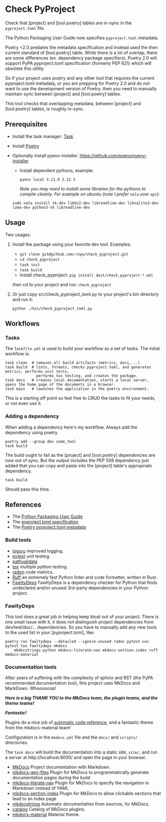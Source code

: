 # Check PyProject

Check that [project] and [tool.poetry] tables are in-sync in the `pyproject.toml` file.

The Python Packaging User Guide now specifies `pyproject.toml` metadata.

Poetry <2.0 predates the metadata specification and instead used the then current standard of
[tool.poetry] table.  While there is a lot of overlap, there are some differences (ex. dependency package specifiers).
Poetry 2.0 will support PyPA pyproject.toml specification (formerly PEP 621) which will obsolete
this utility.

So if your project uses poetry and any other tool that requires the current pyproject.toml metadata, or you
are prepping for Poetry 2.0 and do not want to use the development version of Poetry.
then you need to manually maintain sync between [project] and [tool.poetry] tables.

This tool checks that overlapping metadata, between [project] and [tool.poetry] tables, is roughly in-sync.

## Prerequisites

* Install the task manager: [Task](https://taskfile.dev/)
* Install [Poetry](https://python-poetry.org/)
* Optionally install pyenv-installer.  https://github.com/pyenv/pyenv-installer
  * Install dependent pythons, example:
  
    `pyenv local 3.11.9 3.12.3`

    *Note you may need to install some libraries for the pythons to compile cleanly.* 
    *For example on ubuntu (note I prefer `nala` over `apt`):*

  `sudo nala install tk-dev libbz2-dev libreadline-dev libsqlite3-dev lzma-dev python3-tk libreadline-dev`

## Usage

Two usages:

1. Install the package using your favorite dev tool.  Examples:
   
   - `git clone git@github.com:royw/check_pyproject.git`
   - `cd check_pyproject`
   - `task init`
   - `task build`
   - Install check_pyproject:  `pip install dest/check_pyproject-*.whl`
   
    then cd to your project and run: `check_pyproject`

2. Or just copy src/check_pyproject_toml.py to your project's bin directory and run it:

    `python ./bin/check_pyproject_toml.py`

## Workflows

### Tasks

The `Taskfile.yml` is used to build your workflow as a set of tasks.  The initial workflow is:

    task clean  # removes all build artifacts (metrics, docs,...)
    task build  # lints, formats, checks pyproject.toml, and generates metrics, performs unit tests, 
                  performs tox testing, and creates the package.
    task docs   # creates local documentation, starts a local server, opens the home page of the documents in a browser.
    task main   # launches the application in the poetry environment.

This is a starting off point so feel free to CRUD the tasks to fit your needs, or not even use it.

### Adding a dependency

When adding a dependency here's my workflow.  Always add the dependency using poetry.

    poetry add --group dev some_tool
    task build

The build ought to fail as the [project] and [tool.poetry] dependencies are now out of sync.  But the
output includes the PEP 508 dependency just added that you can copy and paste into the [project] table's
appropriate dependency.

    task build

Should pass this time.

## References

- The [Python Packaging User Guide](https://packaging.python.org/en/latest)
- The [pyproject.toml specification](https://pypi.python.org/pypi/pyproject.toml)
- The [Poetry pyproject.toml metadata](https://python-poetry.org/docs/pyproject)

### Build tools
- [loguru](https://loguru.readthedocs.io) improved logging.
- [pytest](https://docs.pytest.org) unit testing.
- [pathvalidate](https://pathvalidate.readthedocs.io)
- [tox](https://tox.wiki) multiple python testing. 
- [radon](https://radon.readthedocs.io) code metrics.
- [Ruff](https://docs.astral.sh/ruff/) an extremely fast Python linter and code formatter, written in Rust.
- [FawltyDeps](https://github.com/tweag/FawltyDeps) FawltyDeps is a dependency checker for Python that finds 
  undeclared and/or unused 3rd-party dependencies in your Python project.

### FawltyDeps
This tool does a great job in helping keep bloat out of your project.  There is one small issue with it,
it does not distinguish project dependencies from dev/test/doc/... dependencies.  So you have to manually
add any new tools to the used list in your [pyproject.toml], like:

    poetry run fawltydeps --detailed --ignore-unused radon pytest-cov pytest tox fawltydeps mkdocs 
        mkdocstrings-python mkdocs-literate-nav mkdocs-section-index ruff mkdocs-material

### Documentation tools 
After years of suffering with the complexity of sphinx and RST (the PyPA recommended documentation tool), 
this project uses MkDocs and MarkDown.  Whoooooop!  
 
***Here is a big THANK YOU to the MkDocs team, the plugin teams, and the theme teams!***
 
***Fantastic!***
 
Plugins do a nice job of 
[automatic code reference](https://mkdocstrings.github.io/recipes/#automatic-code-reference-pages), 
and a fantastic theme from the mkdocs-material team!

Configuration is in the `mkdocs.yml` file and the `docs/` and `scripts/` directories.

The `task docs` will build the documentation into a static site, `site/`, and run a server at http://localhost:8000/
and open the page in your browser.
 
- [MkDocs](https://www.mkdocs.org/) Project documentation with Markdown.
- [mkdocs-gen-files](https://github.com/oprypin/mkdocs-gen-files) Plugin for MkDocs to programmatically generate documentation pages during the build
- [mkdocs-literate-nav](https://github.com/oprypin/mkdocs-literate-nav) Plugin for MkDocs to specify the navigation in Markdown instead of YAML
- [mkdocs-section-index](https://github.com/oprypin/mkdocs-section-index) Plugin for MkDocs to allow clickable sections that lead to an index page
- [mkdocstrings](https://mkdocstrings.github.io/) Automatic documentation from sources, for MkDocs.
- [catalog](https://github.com/mkdocs/catalog) Catalog of MkDocs plugins.
- [mkdocs-material](https://squidfunk.github.io/mkdocs-material/) Material theme.
